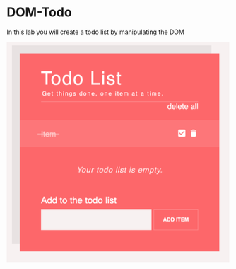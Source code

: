 # DOM-Todo
In this lab you will create a todo list by manipulating the DOM

![alt text](assests/todohome.png)
